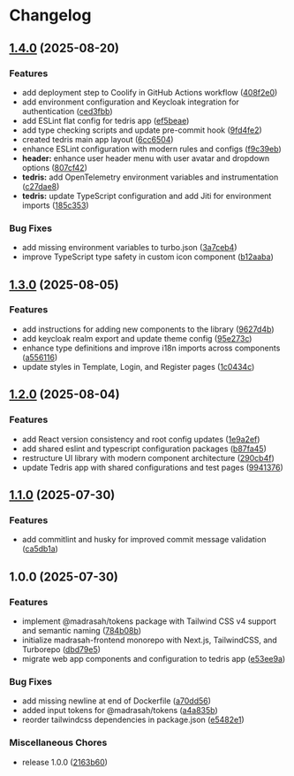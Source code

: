 # Changelog

## [1.4.0](https://github.com/amel-tech/madrasah-frontend/compare/v1.3.0...v1.4.0) (2025-08-20)


### Features

* add deployment step to Coolify in GitHub Actions workflow ([408f2e0](https://github.com/amel-tech/madrasah-frontend/commit/408f2e0d2e59393114efecb2dafd939088d396d2))
* add environment configuration and Keycloak integration for authentication ([ced3fbb](https://github.com/amel-tech/madrasah-frontend/commit/ced3fbb067268b441de47572fa022ed3b1b23955))
* add ESLint flat config for tedris app ([ef5beae](https://github.com/amel-tech/madrasah-frontend/commit/ef5beae8259238f0e062d434f0bfe53fc4a48557))
* add type checking scripts and update pre-commit hook ([9fd4fe2](https://github.com/amel-tech/madrasah-frontend/commit/9fd4fe248b50864f2cefb9238c3f34c257936399))
* created tedris main app layout ([6cc6504](https://github.com/amel-tech/madrasah-frontend/commit/6cc65045d3b0143e2bdc374eb2e0e85bf733bb09))
* enhance ESLint configuration with modern rules and configs ([f9c39eb](https://github.com/amel-tech/madrasah-frontend/commit/f9c39ebe1808a1e55a0989ef3d7eddbd5da9fb37))
* **header:** enhance user header menu with user avatar and dropdown options ([807cf42](https://github.com/amel-tech/madrasah-frontend/commit/807cf428022b8e1b25ede945c67fd4318100b0fa))
* **tedris:** add OpenTelemetry environment variables and instrumentation ([c27dae8](https://github.com/amel-tech/madrasah-frontend/commit/c27dae8eaad2483f6e684fef5c2b21a0e34a1bdf))
* **tedris:** update TypeScript configuration and add Jiti for environment imports ([185c353](https://github.com/amel-tech/madrasah-frontend/commit/185c3535980a937ae6437a58b63e296b5437cdd8))


### Bug Fixes

* add missing environment variables to turbo.json ([3a7ceb4](https://github.com/amel-tech/madrasah-frontend/commit/3a7ceb4d865850976cdb6d2a7a03bbcd5b0c2866))
* improve TypeScript type safety in custom icon component ([b12aaba](https://github.com/amel-tech/madrasah-frontend/commit/b12aabaf3885dd56e77ffe70cc57f715cdbafbad))

## [1.3.0](https://github.com/amel-tech/madrasah-frontend/compare/v1.2.0...v1.3.0) (2025-08-05)

### Features

- add instructions for adding new components to the library ([9627d4b](https://github.com/amel-tech/madrasah-frontend/commit/9627d4b50b37e0bcb603e8492f6d3864ceeae37b))
- add keycloak realm export and update theme config ([95e273c](https://github.com/amel-tech/madrasah-frontend/commit/95e273cf6d06d8a21f9e906e20e68265f0c331f7))
- enhance type definitions and improve i18n imports across components ([a556116](https://github.com/amel-tech/madrasah-frontend/commit/a556116b54e8e76165e06ff18d113c722cebdf7d))
- update styles in Template, Login, and Register pages ([1c0434c](https://github.com/amel-tech/madrasah-frontend/commit/1c0434cc10faeddf49522167d998b4a339aa2e97))

## [1.2.0](https://github.com/amel-tech/madrasah-frontend/compare/v1.1.0...v1.2.0) (2025-08-04)

### Features

- add React version consistency and root config updates ([1e9a2ef](https://github.com/amel-tech/madrasah-frontend/commit/1e9a2ef7c0c686ca32fa06d4bc13e3ae67cdee20))
- add shared eslint and typescript configuration packages ([b87fa45](https://github.com/amel-tech/madrasah-frontend/commit/b87fa458f6519ca9407626201f881b59732106c4))
- restructure UI library with modern component architecture ([290cb4f](https://github.com/amel-tech/madrasah-frontend/commit/290cb4f4631973970bae3f55a9e7b7f5c395e0a2))
- update Tedris app with shared configurations and test pages ([9941376](https://github.com/amel-tech/madrasah-frontend/commit/99413769e597bcea7c3266377dc138eaa47bd204))

## [1.1.0](https://github.com/amel-tech/madrasah-frontend/compare/v1.0.0...v1.1.0) (2025-07-30)

### Features

- add commitlint and husky for improved commit message validation ([ca5db1a](https://github.com/amel-tech/madrasah-frontend/commit/ca5db1a2af444bc3527576a3cc00b929a1f951f6))

## 1.0.0 (2025-07-30)

### Features

- implement @madrasah/tokens package with Tailwind CSS v4 support and semantic naming ([784b08b](https://github.com/amel-tech/madrasah-frontend/commit/784b08b3808acec2f5928577fee22a12f3f52d70))
- initialize madrasah-frontend monorepo with Next.js, TailwindCSS, and Turborepo ([dbd79e5](https://github.com/amel-tech/madrasah-frontend/commit/dbd79e5caa8ac10b9a0099e49bd3c9d131a64c8a))
- migrate web app components and configuration to tedris app ([e53ee9a](https://github.com/amel-tech/madrasah-frontend/commit/e53ee9a2dcca38e1318a11ef229b0b39fdb19f07))

### Bug Fixes

- add missing newline at end of Dockerfile ([a70dd56](https://github.com/amel-tech/madrasah-frontend/commit/a70dd563df778efc9ee4b2e9cf62f88d7669410a))
- added input tokens for @madrasah/tokens ([a4a835b](https://github.com/amel-tech/madrasah-frontend/commit/a4a835b3689a2cf43c22b6354b2ecf03abef896e))
- reorder tailwindcss dependencies in package.json ([e5482e1](https://github.com/amel-tech/madrasah-frontend/commit/e5482e189b37ba93b3b22f92c01426c20b51fae2))

### Miscellaneous Chores

- release 1.0.0 ([2163b60](https://github.com/amel-tech/madrasah-frontend/commit/2163b609d7bb8e36133d891cf3f297f1bceb8239))
